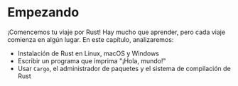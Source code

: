 # Empezando

¡Comencemos tu viaje por Rust! Hay mucho que aprender, pero cada viaje comienza
en algún lugar. En este capítulo, analizaremos:

* Instalación de Rust en Linux, macOS y Windows
* Escribir un programa que imprima "¡Hola, mundo!"
* Usar `Cargo`, el administrador de paquetes y el sistema de compilación de Rust
